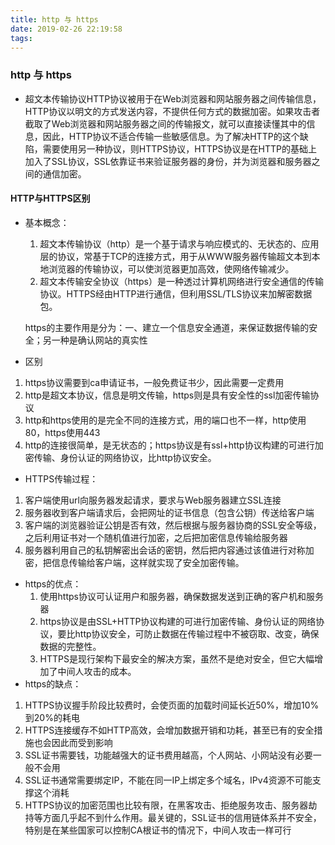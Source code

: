 ```yaml
---
title: http 与 https
date: 2019-02-26 22:19:58
tags:
---
```


### http 与 https

<!--more-->

* 超文本传输协议HTTP协议被用于在Web浏览器和网站服务器之间传输信息，HTTP协议以明文的方式发送内容，不提供任何方式的数据加密。如果攻击者截取了Web浏览器和网站服务器之间的传输报文，就可以直接读懂其中的信息，因此，HTTP协议不适合传输一些敏感信息。为了解决HTTP的这个缺陷，需要使用另一种协议，则HTTPS协议，HTTPS协议是在HTTP的基础上加入了SSL协议，SSL依靠证书来验证服务器的身份，并为浏览器和服务器之间的通信加密。

#### HTTP与HTTPS区别

* 基本概念：

  1. 超文本传输协议（http）是一个基于请求与响应模式的、无状态的、应用层的协议，常基于TCP的连接方式，用于从WWW服务器传输超文本到本地浏览器的传输协议，可以使浏览器更加高效，使网络传输减少。
  2. 超文本传输安全协议（https）是一种透过计算机网络进行安全通信的传输协议。HTTPS经由HTTP进行通信，但利用SSL/TLS协议来加解密数据包。

  ​     https的主要作用是分为：一、建立一个信息安全通道，来保证数据传输的安全；另一种是确认网站的真实性

* 区别

1. https协议需要到ca申请证书，一般免费证书少，因此需要一定费用
2. http是超文本协议，信息是明文传输，https则是具有安全性的ssl加密传输协议
3. http和https使用的是完全不同的连接方式，用的端口也不一样，http使用80，https使用443
4. http的连接很简单，是无状态的；https协议是有ssl+http协议构建的可进行加密传输、身份认证的网络协议，比http协议安全。

* HTTPS传输过程：

1. 客户端使用url向服务器发起请求，要求与Web服务器建立SSL连接
2. 服务器收到客户端请求后，会把网址的证书信息（包含公钥）传送给客户端
3. 客户端的浏览器验证公钥是否有效，然后根据与服务器协商的SSL安全等级，之后利用证书对一个随机值进行加密，之后把加密信息传输给服务器
4. 服务器利用自己的私钥解密出会话的密钥，然后把内容通过该值进行对称加密，把信息传输给客户端，这样就实现了安全加密传输。

* https的优点：
  1. 使用https协议可认证用户和服务器，确保数据发送到正确的客户机和服务器
  2. https协议是由SSL+HTTP协议构建的可进行加密传输、身份认证的网络协议，要比http协议安全，可防止数据在传输过程中不被窃取、改变，确保数据的完整性。
  3. HTTPS是现行架构下最安全的解决方案，虽然不是绝对安全，但它大幅增加了中间人攻击的成本。
* https的缺点：

1. HTTPS协议握手阶段比较费时，会使页面的加载时间延长近50%，增加10%到20%的耗电
2. HTTPS连接缓存不如HTTP高效，会增加数据开销和功耗，甚至已有的安全措施也会因此而受到影响
3. SSL证书需要钱，功能越强大的证书费用越高，个人网站、小网站没有必要一般不会用
4. SSL证书通常需要绑定IP，不能在同一IP上绑定多个域名，IPv4资源不可能支撑这个消耗
5. HTTPS协议的加密范围也比较有限，在黑客攻击、拒绝服务攻击、服务器劫持等方面几乎起不到什么作用。最关键的，SSL证书的信用链体系并不安全，特别是在某些国家可以控制CA根证书的情况下，中间人攻击一样可行





